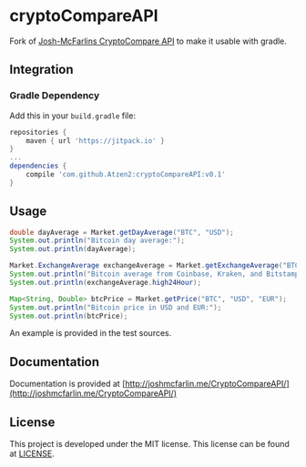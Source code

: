 # cryptoCompareAPI
Fork of [Josh-McFarlins CryptoCompare API](https://github.com/Josh-McFarlin/CryptoCompareAPI) to make it usable with gradle.

## Integration

### Gradle Dependency

Add this in your `build.gradle` file:
```gradle
repositories {
    maven { url 'https://jitpack.io' }
}
...
dependencies {
    compile 'com.github.Atzen2:cryptoCompareAPI:v0.1'
}
```


## Usage
```java
double dayAverage = Market.getDayAverage("BTC", "USD");
System.out.println("Bitcoin day average:");
System.out.println(dayAverage);

Market.ExchangeAverage exchangeAverage = Market.getExchangeAverage("BTC", "USD", "Coinbase", "Kraken", "Bitstamp");
System.out.println("Bitcoin average from Coinbase, Kraken, and Bitstamp:");
System.out.println(exchangeAverage.high24Hour);

Map<String, Double> btcPrice = Market.getPrice("BTC", "USD", "EUR");
System.out.println("Bitcoin price in USD and EUR:");
System.out.println(btcPrice);
```

An example is provided in the test sources.

## Documentation

Documentation is provided at [http://joshmcfarlin.me/CryptoCompareAPI/](http://joshmcfarlin.me/CryptoCompareAPI/)

## License
This project is developed under the MIT license. This license can be found at [LICENSE](LICENSE).
